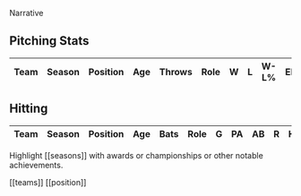 Narrative

## Pitching Stats

| Team       | Season | Position | Age | Throws | Role | W | L | W-L% | ERA | G | GS | GF | CG | SHO | SV | IP | H | R | ER | HR | BB | IBB | SO | HBP | BK | WP | BF | WHIP | H9 | HR9 | BB9 | SO9 | SO/W | Notes |
|------------|--------|----------|-----|----|----|----|----|----|----|----|----|----|----|----|----|----|----|----|----|----|----|----|----|----|----|----|----|----|----|----|----|----|----|---|


## Hitting

| Team | Season | Position | Age | Bats | Role | G | PA | AB | R | H | 2B | 3B | HR | RBI | SB | CS | BB | SO | BA | OBP | SLG | OPS | TB | GDP | HBP | SH | SF | IBB | Innings | PO | A | E | DP | Fld% | RF/G | PB | SB | CS | CS% | Notes |
|-----|-------|---------|----|---|----|---|----|----|---|----|----|----|----|----|----|----|----|----|----|----|----|----|----|----|----|----|----|----|----|----|----|----|----|----|----|---:|---:|----:|----:|----|

Highlight [[seasons]] with awards or championships or other notable achievements.

[[teams]] [[position]]